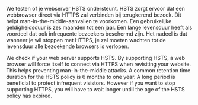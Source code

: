 We testen of je webserver HSTS ondersteunt. HSTS zorgt ervoor dat een webbrowser direct via HTTPS zal verbinden bij terugkerend bezoek. 
Dit helpt man-in-the-middle-aanvallen te voorkomen. Een gebruikelijke geldigheidsduur is zes maanden tot een jaar. Een lange levensduur heeft als voordeel dat ook infrequente bezoekers beschermd zijn. Het nadeel is dat wanneer je wil stoppen met HTTPS, je zal moeten wachten tot de levensduur alle bezoekende browsers is verlopen.





We check if your web server supports HSTS. By supporting HSTS, a web browser will force itself to connect via HTTPS when revisiting your website. This helps preventing man-in-the-middle attacks. A common retention time duration for the HSTS policy is 6 months to one year. A long period is beneficial to protect infrequent visistors. However if you want to stop supporting HTTPS, you will have to wait longer untill the age of the HSTS policy has expired.
